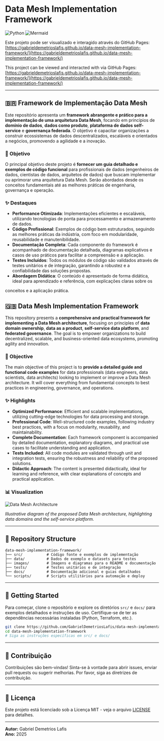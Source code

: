 # Data Mesh Implementation Framework

![Python](https://img.shields.io/badge/Python-3.9%2B-blue?style=for-the-badge&logo=python)
![Mermaid](https://img.shields.io/badge/Diagrams-Mermaid-orange?style=for-the-badge&logo=mermaid)

Este projeto pode ser visualizado e interagido através do GitHub Pages: [https://gabrieldemetrioslafis.github.io/data-mesh-implementation-framework/](https://gabrieldemetrioslafis.github.io/data-mesh-implementation-framework/)

This project can be viewed and interacted with via GitHub Pages: [https://gabrieldemetrioslafis.github.io/data-mesh-implementation-framework/](https://gabrieldemetrioslafis.github.io/data-mesh-implementation-framework/)

---

## 🇧🇷 Framework de Implementação Data Mesh

Este repositório apresenta um **framework abrangente e prático para a implementação de uma arquitetura Data Mesh**, focando em princípios de **domínio de dados**, **dados como produto**, **plataforma de dados self-service** e **governança federada**. O objetivo é capacitar organizações a construir ecossistemas de dados descentralizados, escaláveis e orientados a negócios, promovendo a agilidade e a inovação.

### 🎯 Objetivo

O principal objetivo deste projeto é **fornecer um guia detalhado e exemplos de código funcional** para profissionais de dados (engenheiros de dados, cientistas de dados, arquitetos de dados) que buscam implementar ou aprimorar uma arquitetura Data Mesh. Serão abordados desde os conceitos fundamentais até as melhores práticas de engenharia, governança e operação.

### ✨ Destaques

- **Performance Otimizada**: Implementações eficientes e escaláveis, utilizando tecnologias de ponta para processamento e armazenamento de dados.
- **Código Profissional**: Exemplos de código bem estruturados, seguindo as melhores práticas da indústria, com foco em modularidade, reusabilidade e manutenibilidade.
- **Documentação Completa**: Cada componente do framework é acompanhado de documentação detalhada, diagramas explicativos e casos de uso práticos para facilitar a compreensão e a aplicação.
- **Testes Incluídos**: Todos os módulos de código são validados através de testes unitários e de integração, garantindo a robustez e a confiabilidade das soluções propostas.
- **Abordagem Didática**: O conteúdo é apresentado de forma didática, ideal para aprendizado e referência, com explicações claras sobre os 

conceitos e a aplicação prática.



## 🇬🇧 Data Mesh Implementation Framework

This repository presents a **comprehensive and practical framework for implementing a Data Mesh architecture**, focusing on principles of **data domain ownership**, **data as a product**, **self-service data platform**, and **federated governance**. The goal is to empower organizations to build decentralized, scalable, and business-oriented data ecosystems, promoting agility and innovation.

### 🎯 Objective

The main objective of this project is to **provide a detailed guide and functional code examples** for data professionals (data engineers, data scientists, data architects) looking to implement or improve a Data Mesh architecture. It will cover everything from fundamental concepts to best practices in engineering, governance, and operations.

### ✨ Highlights

- **Optimized Performance**: Efficient and scalable implementations, utilizing cutting-edge technologies for data processing and storage.
- **Professional Code**: Well-structured code examples, following industry best practices, with a focus on modularity, reusability, and maintainability.
- **Complete Documentation**: Each framework component is accompanied by detailed documentation, explanatory diagrams, and practical use cases to facilitate understanding and application.
- **Tests Included**: All code modules are validated through unit and integration tests, ensuring the robustness and reliability of the proposed solutions.
- **Didactic Approach**: The content is presented didactically, ideal for learning and reference, with clear explanations of concepts and practical application.

### 📊 Visualization

![Data Mesh Architecture](images/data_mesh_implementation_framework.png)

*Illustrative diagram of the proposed Data Mesh architecture, highlighting data domains and the self-service platform.*

---

## 📁 Repository Structure

```
data-mesh-implementation-framework/
├── src/           # Código fonte e exemplos de implementação
├── data/          # Dados de exemplo e datasets para testes
├── images/        # Imagens e diagramas para o README e documentação
├── tests/         # Testes unitários e de integração
├── docs/          # Documentação adicional e guias detalhados
└── scripts/       # Scripts utilitários para automação e deploy
```

---

## 🚀 Getting Started

Para começar, clone o repositório e explore os diretórios `src/` e `docs/` para exemplos detalhados e instruções de uso. Certifique-se de ter as dependências necessárias instaladas (Python, Terraform, etc.).

```bash
git clone https://github.com/GabrielDemetriosLafis/data-mesh-implementation-framework.git
cd data-mesh-implementation-framework
# Siga as instruções específicas em src/ e docs/
```

---

## 🤝 Contribuição

Contribuições são bem-vindas! Sinta-se à vontade para abrir issues, enviar pull requests ou sugerir melhorias. Por favor, siga as diretrizes de contribuição.

---

## 📝 Licença

Este projeto está licenciado sob a Licença MIT - veja o arquivo [LICENSE](LICENSE) para detalhes.

---

**Autor:** Gabriel Demetrios Lafis  
**Ano:** 2025

